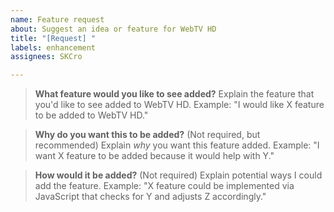 ```yaml
---
name: Feature request
about: Suggest an idea or feature for WebTV HD
title: "[Request] "
labels: enhancement
assignees: SKCro

---
```


> **What feature would you like to see added?**
> Explain the feature that you'd like to see added to WebTV HD.
Example: "I would like X feature to be added to WebTV HD."


> **Why do you want this to be added?**
> (Not required, but recommended) Explain _why_ you want this feature added.
Example: "I want X feature to be added because it would help with Y."


> **How would it be added?**
> (Not required) Explain potential ways I could add the feature.
Example: "X feature could be implemented via JavaScript that checks for Y and adjusts Z accordingly."
